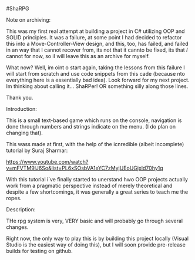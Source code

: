 #ShaRPG

Note on archiving:

This was my first real attempt at building a project in C# utilizing OOP and SOLID principles. It was a failure, at some point I had decided to refactor this into a Move-Controller-View design, and this, too, has failed, and failed in an way that I cannot recover from, its not that it cannto be fixed, its that *I* cannot for now, so iI will leave this as an archive for myself.

What now? Well, im oint o start again, taking the lessons from this failure I will start from scratch and use code snippets from this cade (because nto everything here is a essentially bad idea). Look forward for my next project. Im thinking about calling it... ShaRPer! OR something silly along those lines.

Thank you.

Introduction:

This is a small text-based game which runs on the console, navigation is done through numbers and strings indicate on the menu. (I do plan on changing that).

This wass made at first, with the help of the icnredible (albeit incomplete) tutorial by Suraj Sharmar:

https://www.youtube.com/watch?v=mFVTM9lJ6So&list=PL6xSOsbVA1eYC7zMyjUEoUGjxId70hy1q

With this tutorial i´ve finally started to unerstand hwo OOP projects actually work from a pragmatic perspective instead of merely theoretical
and despite a few shortcomings, it was generally a great series to teach me the ropes.

Description:

THe rpg system is very, VERY basic and will probably go through several changes.

Right now, the only way to play this is by building this project locally (Visual Studio is the easiest way of doing this), but I will soon provide
pre-release builds for testing on github.
